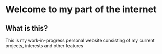 # Welcome to my part of the internet

## What is this?
This is my work-in-progress personal website consisting of my current projects, interests and other features
